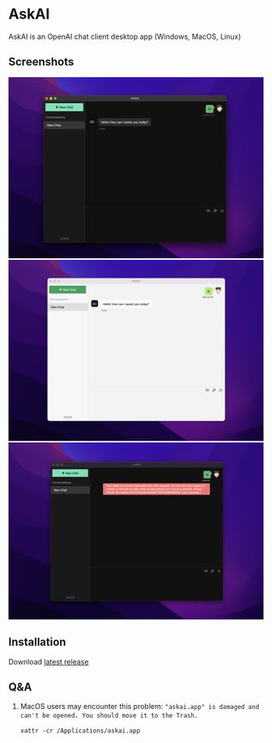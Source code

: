 # AskAI

AskAI is an OpenAI chat client desktop app (Windows, MacOS, Linux)

## Screenshots

![](./assets/dark.png)
![](./assets/light.png)
![](./assets/error.png)

## Installation

Download [latest release](https://github.com/lisiur/askai/releases)

## Q&A
1.  MacOS users may encounter this problem: `"askai.app" is damaged and can't be opened. You should move it to the Trash.`

    ```shell
    xattr -cr /Applications/askai.app
    ```